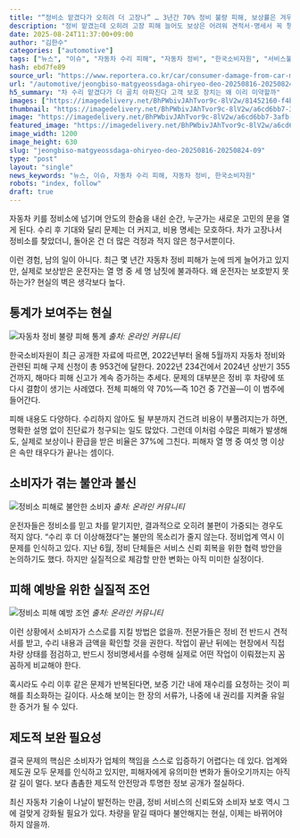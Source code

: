 ```yaml
---
title: "“정비소 맡겼다가 오히려 더 고장나” … 3년간 70% 정비 불량 피해, 보상률은 겨우 36%"
description: "정비 맡겼는데 오히려 고장 피해 늘어도 보상은 어려워 견적서·명세서 꼭 챙겨야 ..."
date: 2025-08-24T11:37:00+09:00
author: "김한수"
categories: ["automotive"]
tags: ["뉴스", "이슈", "자동차 수리 피해", "자동차 정비", "한국소비자원", "서비스불신시대", "차량관리주권"]
hash: ebd7fe89
source_url: "https://www.reportera.co.kr/car/consumer-damage-from-car-maintenance/"
url: "/automotive/jeongbiso-matgyeossdaga-ohiryeo-deo-20250816-20250824-09/"
h5_summary: "차 수리 맡겼다가 더 골치 아파진다 고객 보호 장치는 왜 이리 미약할까"
images: ["https://imagedelivery.net/BhPWbivJAhTvor9c-8lV2w/81452160-f4bd-4141-2024-f426b4d29c00/public", "https://imagedelivery.net/BhPWbivJAhTvor9c-8lV2w/a6cd6bb7-3afb-4602-4f68-2b5f68099300/public", "https://imagedelivery.net/BhPWbivJAhTvor9c-8lV2w/dd4543fc-461a-4241-ad7f-16fc68765e00/public", "https://imagedelivery.net/BhPWbivJAhTvor9c-8lV2w/77dfba2c-90ab-45ec-cbab-06923ff07200/public"]
thumbnail: "https://imagedelivery.net/BhPWbivJAhTvor9c-8lV2w/a6cd6bb7-3afb-4602-4f68-2b5f68099300/public"
image: "https://imagedelivery.net/BhPWbivJAhTvor9c-8lV2w/a6cd6bb7-3afb-4602-4f68-2b5f68099300/public"
featured_image: "https://imagedelivery.net/BhPWbivJAhTvor9c-8lV2w/a6cd6bb7-3afb-4602-4f68-2b5f68099300/public"
image_width: 1200
image_height: 630
slug: "jeongbiso-matgyeossdaga-ohiryeo-deo-20250816-20250824-09"
type: "post"
layout: "single"
news_keywords: "뉴스, 이슈, 자동차 수리 피해, 자동차 정비, 한국소비자원"
robots: "index, follow"
draft: true
---
```


자동차 키를 정비소에 넘기며 안도의 한숨을 내쉰 순간, 누군가는 새로운 고민의 문을 열게 된다. 수리 후 기대와 달리 문제는 더 커지고, 비용 명세는 모호하다. 차가 고장나서 정비소를 찾았더니, 돌아온 건 더 많은 걱정과 적지 않은 청구서뿐이다.

이런 경험, 남의 일이 아니다. 최근 몇 년간 자동차 정비 피해가 눈에 띄게 늘어가고 있지만, 실제로 보상받은 운전자는 열 명 중 세 명 남짓에 불과하다. 왜 운전자는 보호받지 못하는가? 현실의 벽은 생각보다 높다.

## 통계가 보여주는 현실

![자동차 정비 불량 피해 통계](https://imagedelivery.net/BhPWbivJAhTvor9c-8lV2w/77dfba2c-90ab-45ec-cbab-06923ff07200/public)
*출처: 온라인 커뮤니티*


한국소비자원이 최근 공개한 자료에 따르면, 2022년부터 올해 5월까지 자동차 정비와 관련된 피해 구제 신청이 총 953건에 달한다. 2022년 234건에서 2024년 상반기 355건까지, 해마다 피해 신고가 계속 증가하는 추세다. 문제의 대부분은 정비 후 차량에 또다시 결함이 생기는 사례였다. 전체 피해의 약 70%—즉 10건 중 7건꼴—이 이 범주에 들어간다.

피해 내용도 다양하다. 수리하지 않아도 될 부분까지 건드려 비용이 부풀려지는가 하면, 명확한 설명 없이 진단료가 청구되는 일도 많았다. 그런데 이처럼 수많은 피해가 발생해도, 실제로 보상이나 환급을 받은 비율은 37%에 그친다. 피해자 열 명 중 여섯 명 이상은 속만 태우다가 끝나는 셈이다.

## 소비자가 겪는 불안과 불신

![정비소 피해로 불안한 소비자](https://imagedelivery.net/BhPWbivJAhTvor9c-8lV2w/81452160-f4bd-4141-2024-f426b4d29c00/public)
*출처: 온라인 커뮤니티*


운전자들은 정비소를 믿고 차를 맡기지만, 결과적으로 오히려 불편이 가중되는 경우도 적지 않다. “수리 후 더 이상해졌다”는 불만의 목소리가 줄지 않는다. 정비업계 역시 이 문제를 인식하고 있다. 지난 6월, 정비 단체들은 서비스 신뢰 회복을 위한 협력 방안을 논의하기도 했다. 하지만 실질적으로 체감할 만한 변화는 아직 미미한 실정이다.

## 피해 예방을 위한 실질적 조언

![정비소 피해 예방 조언](https://imagedelivery.net/BhPWbivJAhTvor9c-8lV2w/dd4543fc-461a-4241-ad7f-16fc68765e00/public)
*출처: 온라인 커뮤니티*


이런 상황에서 소비자가 스스로를 지킬 방법은 없을까. 전문가들은 정비 전 반드시 견적서를 받고, 수리 내용과 금액을 확인할 것을 권한다. 작업이 끝난 뒤에는 현장에서 직접 차량 상태를 점검하고, 반드시 정비명세서를 수령해 실제로 어떤 작업이 이뤄졌는지 꼼꼼하게 비교해야 한다.

혹시라도 수리 이후 같은 문제가 반복된다면, 보증 기간 내에 재수리를 요청하는 것이 피해를 최소화하는 길이다. 사소해 보이는 한 장의 서류가, 나중에 내 권리를 지켜줄 유일한 증거가 될 수 있다.

## 제도적 보완 필요성

결국 문제의 핵심은 소비자가 업체의 책임을 스스로 입증하기 어렵다는 데 있다. 업계와 제도권 모두 문제를 인식하고 있지만, 피해자에게 유의미한 변화가 돌아오기까지는 아직 갈 길이 멀다. 보다 촘촘한 제도적 안전망과 투명한 정보 공개가 절실하다. 

최신 자동차 기술이 나날이 발전하는 만큼, 정비 서비스의 신뢰도와 소비자 보호 역시 그에 걸맞게 강화될 필요가 있다. 차량을 맡길 때마다 불안해지는 현실, 이제는 바뀌어야 하지 않을까.
